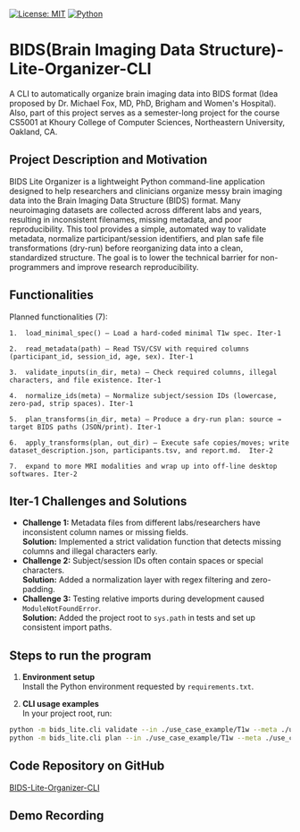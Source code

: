 [![License: MIT](https://img.shields.io/badge/License-MIT-blue.svg)](LICENSE)
[![Python](https://img.shields.io/badge/Python-3.9%2B-blue)]()

# BIDS(Brain Imaging Data Structure)-Lite-Organizer-CLI
A CLI to automatically organize brain imaging data into BIDS format (Idea proposed by Dr. Michael Fox, MD, PhD, Brigham and Women's Hospital). Also, part of this project serves as a semester-long project for the course CS5001 at Khoury College of Computer Sciences, Northeastern University, Oakland, CA.


## Project Description and Motivation 
BIDS Lite Organizer is a lightweight Python command-line application designed to help researchers and clinicians organize messy brain imaging data into the Brain Imaging Data Structure (BIDS) format. Many neuroimaging datasets are collected across different labs and years, resulting in inconsistent filenames, missing metadata, and poor reproducibility. This tool provides a simple, automated way to validate metadata, normalize participant/session identifiers, and plan safe file transformations (dry-run) before reorganizing data into a clean, standardized structure. The goal is to lower the technical barrier for non-programmers and improve research reproducibility.


## Functionalities 
Planned functionalities (7):

	1.	load_minimal_spec() – Load a hard-coded minimal T1w spec. Iter-1

	2.	read_metadata(path) – Read TSV/CSV with required columns (participant_id, session_id, age, sex). Iter-1

	3.	validate_inputs(in_dir, meta) – Check required columns, illegal characters, and file existence. Iter-1

	4.	normalize_ids(meta) – Normalize subject/session IDs (lowercase, zero-pad, strip spaces). Iter-1

	5.	plan_transforms(in_dir, meta) – Produce a dry-run plan: source → target BIDS paths (JSON/print). Iter-1
    
	6.	apply_transforms(plan, out_dir) – Execute safe copies/moves; write dataset_description.json, participants.tsv, and report.md.  Iter-2

	7.  expand to more MRI modalities and wrap up into off-line desktop softwares. Iter-2


## Iter-1 Challenges and Solutions

- **Challenge 1:** Metadata files from different labs/researchers have inconsistent column names or missing fields.  
  **Solution:** Implemented a strict validation function that detects missing columns and illegal characters early.
- **Challenge 2:** Subject/session IDs often contain spaces or special characters.  
  **Solution:** Added a normalization layer with regex filtering and zero-padding.
- **Challenge 3:** Testing relative imports during development caused `ModuleNotFoundError`.  
  **Solution:** Added the project root to `sys.path` in tests and set up consistent import paths.

## Steps to run the program

1. **Environment setup**  
   Install the Python environment requested by `requirements.txt`.

2. **CLI usage examples**  
   In your project root, run:

```bash
python -m bids_lite.cli validate --in ./use_case_example/T1w --meta ./use_case_example/metadata/metadata.csv
python -m bids_lite.cli plan --in ./use_case_example/T1w --meta ./use_case_example/metadata/metadata.csv --out ./bids_out --json ./plan.json
```

## Code Repository on GitHub
[BIDS-Lite-Organizer-CLI](https://github.com/Jessy-Ding/BIDS-Lite-Organizer-CLI)

## Demo Recording

